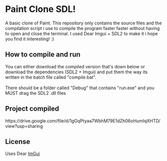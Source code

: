 # Paint Clone SDL!
A basic clone of Paint. This repository only contains the source files and the compilation script i use to compile the program faster faster without having to open and close the terminal. I used Dear Imgui + SDL2 to make it i hope you find it interesting! :)

<h2> How to compile and run </h2>
You can either download the compiled version that's down below or download the dependencies (SDL2 + Imgui) and put them the way its written in the batch file called "compile.bat". <br><br>
There should be a folder called "Debug" that contains "run.exe" and you MUST drag the SDL2 .dll files

<h2> Project compiled </h2>
https://drive.google.com/file/d/1gGqPtyaa7WbhM79E1dZh06oHumIqXHTD/view?usp=sharing


<h2> License </h2>
Uses Dear <a href="https://github.com/ocornut/imgui">ImGui</a>
